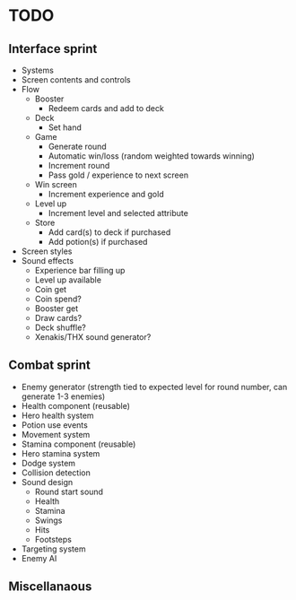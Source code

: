 # TODO
## Interface sprint
- Systems
- Screen contents and controls
- Flow
  - Booster
    - Redeem cards and add to deck
  - Deck
    - Set hand
  - Game
    - Generate round
    - Automatic win/loss (random weighted towards winning)
    - Increment round
    - Pass gold / experience to next screen
  - Win screen
    - Increment experience and gold
  - Level up
    - Increment level and selected attribute
  - Store
    - Add card(s) to deck if purchased
    - Add potion(s) if purchased
- Screen styles
- Sound effects
  - Experience bar filling up
  - Level up available
  - Coin get
  - Coin spend?
  - Booster get
  - Draw cards?
  - Deck shuffle?
  - Xenakis/THX sound generator?

## Combat sprint
- Enemy generator (strength tied to expected level for round number, can generate 1-3 enemies)
- Health component (reusable)
- Hero health system
- Potion use events
- Movement system
- Stamina component (reusable)
- Hero stamina system
- Dodge system
- Collision detection
- Sound design
  - Round start sound
  - Health
  - Stamina
  - Swings
  - Hits
  - Footsteps
- Targeting system
- Enemy AI

## Miscellanaous
